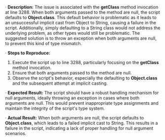 ﻿·  **Description:** The issue is associated with the **getClass** method invocation at line 3288. When both arguments passed to the method are null, the script defaults to **Object.class**. This default behavior is problematic as it leads to an unsuccessful implicit cast from Object to String, causing a failure in the script. Additionally, simply defaulting to a String class would not address the underlying problem, as other types would still be problematic. The suggested solution is to throw an exception when both arguments are null, to prevent this kind of type mismatch.

·  **Steps to Reproduce:**

1. Execute the script up to line 3288, particularly focusing on the **getClass** method invocation.
1. Ensure that both arguments passed to the method are null.
1. Observe the script's behavior, especially the defaulting to **Object.class** and the subsequent attempt at implicit casting.

·  **Expected Result:** The script should have a robust handling mechanism for null arguments, ideally throwing an exception in cases where both arguments are null. This would prevent inappropriate type assignments and maintain the integrity of the script's type system.

·  **Actual Result:** When both arguments are null, the script defaults to **Object.class**, which leads to a failed implicit cast to String. This results in a failure in the script, indicating a lack of proper handling for null argument scenarios.

